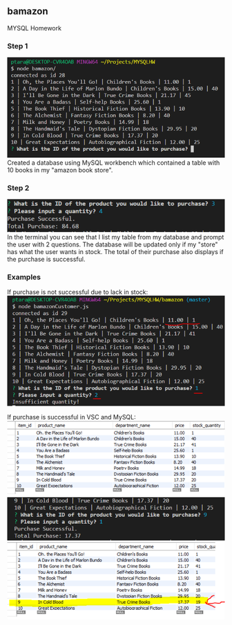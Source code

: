 ## bamazon
MYSQL Homework

### Step 1
![Step 1](./screenshots/1.png)
Created a database using MySQL workbench which contained a table with 10 books in my "amazon book store". 

### Step 2
![Step 2](./screenshots/2.png)
In the terminal you can see that I list my table from my database and prompt the user with 2 questions.
The database will be updated only if my "store" has what the user wants in stock. 
The total of their purchase also displays if the purchase is successful.

### Examples
If purchase is not successful due to lack in stock:
![Unsuccsessful Purchase](./screenshots/unsuccsessful.png)

If purchase is successful in VSC and MySQL:
![Succsessful Purchase1](./screenshots/before.png)
![Succsessful Purchase2](./screenshots/vscbefore.png)
![Succsessful Purchase3](./screenshots/mysqlafter.png)
